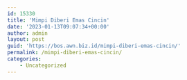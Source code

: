 ```yaml
---
id: 15330
title: 'Mimpi Diberi Emas Cincin'
date: '2023-01-13T09:07:34+00:00'
author: admin
layout: post
guid: 'https://bos.awn.biz.id/mimpi-diberi-emas-cincin/'
permalink: /mimpi-diberi-emas-cincin/
categories:
    - Uncategorized
---
```


